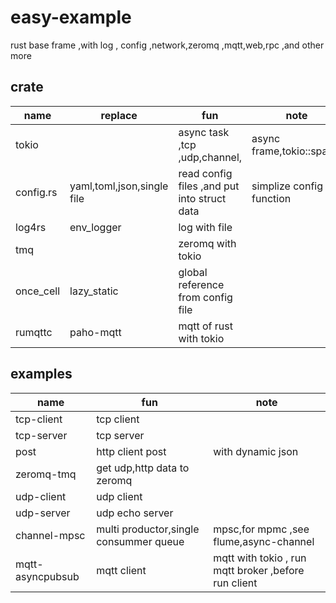 # easy-example

rust base frame ,with log , config ,network,zeromq ,mqtt,web,rpc ,and other more

## crate

|name|replace|fun|note|
|-|-|-|-|
|tokio||async task ,tcp ,udp,channel,|async frame,tokio::spawn|
|config.rs|yaml,toml,json,single file|read config files ,and put into struct data|simplize config function|
|log4rs|env_logger|log with file||
|tmq||zeromq with tokio||
|once_cell|lazy_static|global reference from config file||
|rumqttc|paho-mqtt|mqtt of rust with tokio||

## examples

|name|fun|note|
|-|-|-|
|tcp-client|tcp client||
|tcp-server|tcp server||
|post|http client post|with dynamic json|
|zeromq-tmq|get udp,http data to zeromq|  |
|udp-client|udp client||
|udp-server|udp echo server||
|channel-mpsc|multi productor,single consummer queue|mpsc,for mpmc ,see flume,async-channel|
|mqtt-asyncpubsub|mqtt client|mqtt with tokio , run mqtt broker ,before run client |


